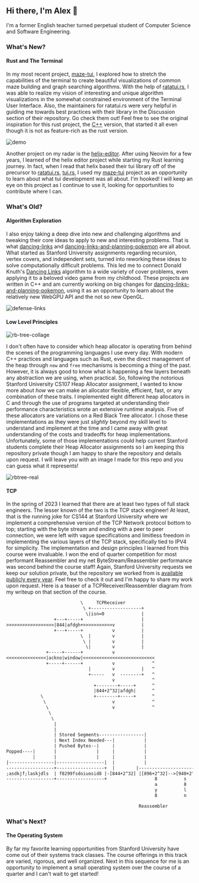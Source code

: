 ## Hi there, I'm Alex 👋

I'm a former English teacher turned perpetual student of Computer Science and Software Engineering.

### What's New?

#### Rust and The Terminal

In my most recent project, [maze-tui](https://github.com/agl-alexglopez/maze-tui), I explored how to stretch the capabilities of the terminal to create beautiful visualizations of common maze building and graph searching algorithms. With the help of [ratatui.rs](https://github.com/ratatui-org), I was able to realize my vision of interesting and unique algorithm visualizations in the somewhat constrained environment of the Terminal User Interface. Also, the maintainers for ratatui.rs were very helpful in guiding me towards best practices with their library in the Discussion section of their repository. Go check them out! Feel free to see the original inspiration for this rust project, the [C++](https://github.com/agl-alexglopez/multithreading-with-mazes) version, that started it all even though it is not as feature-rich as the rust version.

![demo](/images/demo.gif)

Another project on my radar is the [helix-editor](https://github.com/helix-editor/helix). After using Neovim for a few years, I learned of the helix editor project while starting my Rust learning journey. In fact, when I read that helix based their tui library off of the precursor to [ratatui.rs](https://github.com/ratatui-org), [tui.rs](https://github.com/fdehau/tui-rs), I used my [maze-tui](https://github.com/agl-alexglopez/maze-tui) project as an opportunity to learn about what tui development was all about. I'm hooked! I will keep an eye on this project as I continue to use it, looking for opportunities to contribute where I can.

### What's Old?

#### Algorithm Exploration

I also enjoy taking a deep dive into new and challenging algorithms and tweaking their core ideas to apply to new and interesting problems. That is what [dancing-links](https://github.com/agl-alexglopez/dancing-links) and [dancing-links-and-planning-pokemon](https://github.com/agl-alexglopez/dancing-links-and-planning-pokemon) are all about. What started as Stanford University assignments regarding recursion, vertex covers, and independent sets, turned into reworking these ideas to solve computationally difficult problems. This led me to connect Donald Knuth's [Dancing Links](https://en.wikipedia.org/wiki/Dancing_Links) algorithm to a wide variety of cover problems, even applying it to a beloved video game from my childhood. These projects are written in C++ and am currently working on big changes for [dancing-links-and-planning-pokemon](https://github.com/agl-alexglopez/dancing-links-and-planning-pokemon), using it as an opportunity to learn about the relatively new WebGPU API and the not so new OpenGL.

![defense-links](/images/defense-links.png)

#### Low Level Principles

![rb-tree-collage](/images/rb-tree-collage.png)

I don't often have to consider which heap allocator is operating from behind the scenes of the programming languages I use every day. With modern C++ practices and languages such as Rust, even the direct management of the heap through `new` and `free` mechanisms is becoming a thing of the past. However, it is always good to know what is happening a few layers beneath any abstraction we are using, when practical. So, following the notorious Stanford University CS107 Heap Allocator assignment, I wanted to know more about *how* we can make an allocator flexible, efficient, fast, or any combination of these traits. I implemented eight different heap allocators in C and through the use of programs targeted at understanding their performance characteristics wrote an extensive runtime analysis. Five of these allocators are variations on a Red Black Tree allocator. I chose these implementations as they were just *slightly* beyond my skill level to understand and implement at the time and I came away with great understanding of the costs and tradeoffs for heap implementations. Unfortunately, some of those implementations could help current Stanford students complete their Heap Allocator assignments so I am keeping this repository private though I am happy to share the repository and details upon request. I will leave you with an image I made for this repo and you can guess what it represents!

![rbtree-real](/images/rbtree-real.png)   

#### TCP

In the spring of 2023 I learned that there are at least two types of full stack engineers. The lesser known of the two is the TCP stack engineer! At least, that is the running joke for CS144 at Stanford University where we implement a comprehensive version of the TCP Network protocol bottom to top; starting with the byte stream and ending with a peer to peer connection, we were left with vague specifications and limitless freedom in implementing the various layers of the TCP stack, specifically tied to IPV4 for simplicity. The implementation and design principles I learned from this course were invaluable. I won the end of quarter competition for most performant Reassembler and my net ByteStream/Reassembler performance was second behind the course staff! Again, Stanford University requests we keep our solution private, but the repository we worked from is [available publicly every year](https://github.com/CS144/minnow). Feel free to check it out and I'm happy to share my work upon request. Here is a teaser of a TCPReceiver/Reassembler diagram from my writeup on that section of the course.

```txt
                            \     TCPReceiver
                             \ +-------------------+
                              \|isn=0              |
                  +---+-----+                      |
>>>>>>>>>>>>>>>>>>|844|afdgh+>>>>>>>>>>>v          |
                  +---+-----+           v          |
                            \  |        v          |
                             \ |        v          |
                              \|        v          |
               +-----+------+           v
<<<<<<<<<<<<<<<|ackno|window|<<<<<<<<<<<<<<<<<<<<<<<<<<<
               +-----+------+           v              ^
                               |        v          |   ^
                               +-----   v  --------+   ^
                                        v              ^
                                 +--------+-----+      ^
                                 |844+2^32|afdgh|      ^
             \                   +--------+-----+      ^                       /
              \                         v              ^                      /
               \                        v              ^                     /
                \                                                           /
                 \                                                         /
                  |                                                       |-First Unacceptable Index-1000
                  |                                                       |
                  | Stored Segments-----------------|                     |
                  | Next Index Needed---|           |                     |
                  | Pushed Bytes--|     |           |                     |
Popped----|       |               |     |           |                     |
          |       |               |     |           |                     |
|-----------------|------------------|  |           |                     |
------------------+------------------+  |        |------------------------|
;asdkjf;laskjdls  | f8299fsdoiuosid8 |-[844+2^32] |[896+2^32]-->[940+2^32]|
------------------+------------------+                  8          s
                                                        a          8
                                                        y          l
                                                        8          n

                                                  Reassembler
```

### What's Next?

#### The Operating System

By far my favorite learning opportunities from Stanford University have come out of their systems track classes. The course offerings in this track are varied, rigorous, and well organized. Next in this sequence for me is an opportunity to implement a small operating system over the course of a quarter and I can't wait to get started!
